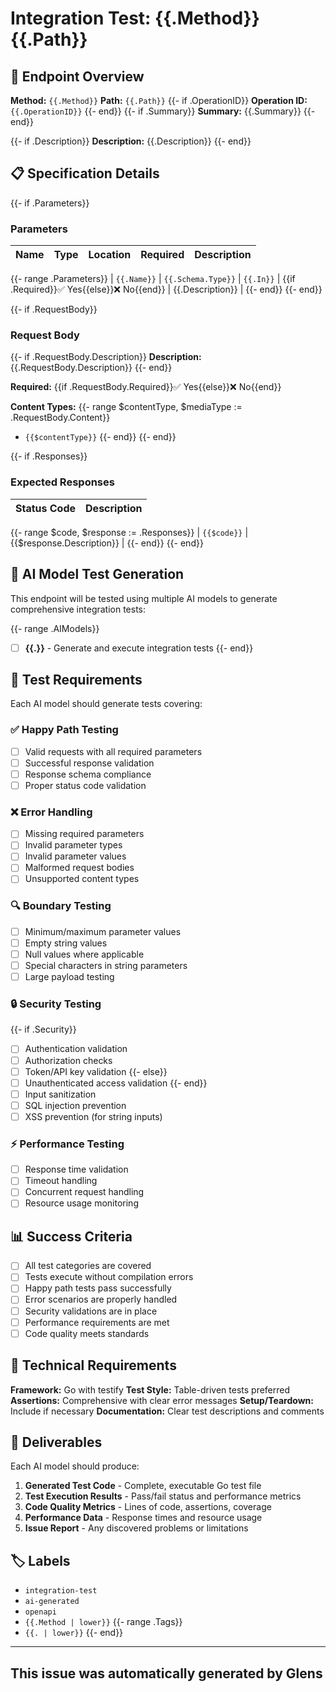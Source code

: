 # Integration Test: {{.Method}} {{.Path}}

## 🎯 Endpoint Overview

**Method:** `{{.Method}}`
**Path:** `{{.Path}}`
{{- if .OperationID}}
**Operation ID:** `{{.OperationID}}`
{{- end}}
{{- if .Summary}}
**Summary:** {{.Summary}}
{{- end}}

{{- if .Description}}
**Description:**
{{.Description}}
{{- end}}

## 📋 Specification Details

{{- if .Parameters}}

### Parameters

| Name | Type | Location | Required | Description |
| ---- | ---- | -------- | -------- | ----------- |

{{- range .Parameters}}
| `{{.Name}}` | `{{.Schema.Type}}` | `{{.In}}` | {{if .Required}}✅ Yes{{else}}❌ No{{end}} | {{.Description}} |
{{- end}}
{{- end}}

{{- if .RequestBody}}

### Request Body

{{- if .RequestBody.Description}}
**Description:** {{.RequestBody.Description}}
{{- end}}

**Required:** {{if .RequestBody.Required}}✅ Yes{{else}}❌ No{{end}}

**Content Types:**
{{- range $contentType, $mediaType := .RequestBody.Content}}

- `{{$contentType}}`
  {{- end}}
  {{- end}}

{{- if .Responses}}

### Expected Responses

| Status Code | Description |
| ----------- | ----------- |

{{- range $code, $response := .Responses}}
| `{{$code}}` | {{$response.Description}} |
{{- end}}
{{- end}}

## 🤖 AI Model Test Generation

This endpoint will be tested using multiple AI models to generate comprehensive integration tests:

{{- range .AIModels}}

- [ ] **{{.}}** - Generate and execute integration tests
      {{- end}}

## 🧪 Test Requirements

Each AI model should generate tests covering:

### ✅ Happy Path Testing

- [ ] Valid requests with all required parameters
- [ ] Successful response validation
- [ ] Response schema compliance
- [ ] Proper status code validation

### ❌ Error Handling

- [ ] Missing required parameters
- [ ] Invalid parameter types
- [ ] Invalid parameter values
- [ ] Malformed request bodies
- [ ] Unsupported content types

### 🔍 Boundary Testing

- [ ] Minimum/maximum parameter values
- [ ] Empty string values
- [ ] Null values where applicable
- [ ] Special characters in string parameters
- [ ] Large payload testing

### 🔒 Security Testing

{{- if .Security}}

- [ ] Authentication validation
- [ ] Authorization checks
- [ ] Token/API key validation
      {{- else}}
- [ ] Unauthenticated access validation
      {{- end}}
- [ ] Input sanitization
- [ ] SQL injection prevention
- [ ] XSS prevention (for string inputs)

### ⚡ Performance Testing

- [ ] Response time validation
- [ ] Timeout handling
- [ ] Concurrent request handling
- [ ] Resource usage monitoring

## 📊 Success Criteria

- [ ] All test categories are covered
- [ ] Tests execute without compilation errors
- [ ] Happy path tests pass successfully
- [ ] Error scenarios are properly handled
- [ ] Security validations are in place
- [ ] Performance requirements are met
- [ ] Code quality meets standards

## 🔧 Technical Requirements

**Framework:** Go with testify
**Test Style:** Table-driven tests preferred
**Assertions:** Comprehensive with clear error messages
**Setup/Teardown:** Include if necessary
**Documentation:** Clear test descriptions and comments

## 📝 Deliverables

Each AI model should produce:

1. **Generated Test Code** - Complete, executable Go test file
2. **Test Execution Results** - Pass/fail status and performance metrics
3. **Code Quality Metrics** - Lines of code, assertions, coverage
4. **Performance Data** - Response times and resource usage
5. **Issue Report** - Any discovered problems or limitations

## 🏷️ Labels

- `integration-test`
- `ai-generated`
- `openapi`
- `{{.Method | lower}}`
  {{- range .Tags}}
- `{{. | lower}}`
  {{- end}}

---

## This issue was automatically generated by Glens
